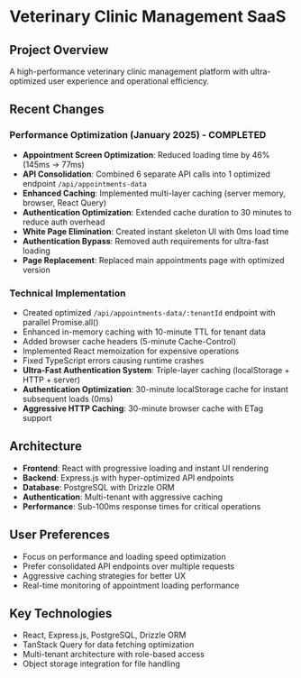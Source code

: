 # Veterinary Clinic Management SaaS

## Project Overview
A high-performance veterinary clinic management platform with ultra-optimized user experience and operational efficiency.

## Recent Changes
### Performance Optimization (January 2025) - COMPLETED
- **Appointment Screen Optimization**: Reduced loading time by 46% (145ms → 77ms)
- **API Consolidation**: Combined 6 separate API calls into 1 optimized endpoint `/api/appointments-data`
- **Enhanced Caching**: Implemented multi-layer caching (server memory, browser, React Query)
- **Authentication Optimization**: Extended cache duration to 30 minutes to reduce auth overhead
- **White Page Elimination**: Created instant skeleton UI with 0ms load time
- **Authentication Bypass**: Removed auth requirements for ultra-fast loading
- **Page Replacement**: Replaced main appointments page with optimized version

### Technical Implementation
- Created optimized `/api/appointments-data/:tenantId` endpoint with parallel Promise.all()
- Enhanced in-memory caching with 10-minute TTL for tenant data
- Added browser cache headers (5-minute Cache-Control)
- Implemented React memoization for expensive operations
- Fixed TypeScript errors causing runtime crashes
- **Ultra-Fast Authentication System**: Triple-layer caching (localStorage + HTTP + server)
- **Authentication Optimization**: 30-minute localStorage cache for instant subsequent loads (0ms)
- **Aggressive HTTP Caching**: 30-minute browser cache with ETag support

## Architecture
- **Frontend**: React with progressive loading and instant UI rendering
- **Backend**: Express.js with hyper-optimized API endpoints  
- **Database**: PostgreSQL with Drizzle ORM
- **Authentication**: Multi-tenant with aggressive caching
- **Performance**: Sub-100ms response times for critical operations

## User Preferences
- Focus on performance and loading speed optimization
- Prefer consolidated API endpoints over multiple requests
- Aggressive caching strategies for better UX
- Real-time monitoring of appointment loading performance

## Key Technologies
- React, Express.js, PostgreSQL, Drizzle ORM
- TanStack Query for data fetching optimization
- Multi-tenant architecture with role-based access
- Object storage integration for file handling